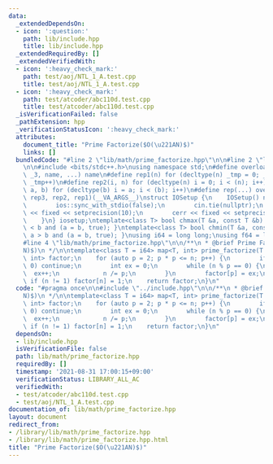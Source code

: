 ```yaml
---
data:
  _extendedDependsOn:
  - icon: ':question:'
    path: lib/include.hpp
    title: lib/include.hpp
  _extendedRequiredBy: []
  _extendedVerifiedWith:
  - icon: ':heavy_check_mark:'
    path: test/aoj/NTL_1_A.test.cpp
    title: test/aoj/NTL_1_A.test.cpp
  - icon: ':heavy_check_mark:'
    path: test/atcoder/abc110d.test.cpp
    title: test/atcoder/abc110d.test.cpp
  _isVerificationFailed: false
  _pathExtension: hpp
  _verificationStatusIcon: ':heavy_check_mark:'
  attributes:
    document_title: "Prime Factorize($O(\u221AN)$)"
    links: []
  bundledCode: "#line 2 \"lib/math/prime_factorize.hpp\"\n\n#line 2 \"lib/include.hpp\"\
    \n\n#include <bits/stdc++.h>\nusing namespace std;\n#define overload3(_1, _2,\
    \ _3, name, ...) name\n#define rep1(n) for (decltype(n) _tmp = 0; _tmp < (n);\
    \ _tmp++)\n#define rep2(i, n) for (decltype(n) i = 0; i < (n); i++)\n#define rep3(i,\
    \ a, b) for (decltype(b) i = a; i < (b); i++)\n#define rep(...) overload3(__VA_ARGS__,\
    \ rep3, rep2, rep1)(__VA_ARGS__)\nstruct IOSetup {\n    IOSetup() noexcept {\n\
    \        ios::sync_with_stdio(false);\n        cin.tie(nullptr);\n        cout\
    \ << fixed << setprecision(10);\n        cerr << fixed << setprecision(10);\n\
    \    }\n} iosetup;\ntemplate<class T> bool chmax(T &a, const T &b) { return a\
    \ < b and (a = b, true); }\ntemplate<class T> bool chmin(T &a, const T &b) { return\
    \ a > b and (a = b, true); }\nusing i64 = long long;\nusing f64 = long double;\n\
    #line 4 \"lib/math/prime_factorize.hpp\"\n\n/**\n * @brief Prime Factorize($O(\u221A\
    N)$)\n */\n\ntemplate<class T = i64> map<T, int> prime_factorize(T n) {\n    map<T,\
    \ int> factor;\n    for (auto p = 2; p * p <= n; p++) {\n        if (n % p !=\
    \ 0) continue;\n        int ex = 0;\n        while (n % p == 0) {\n          \
    \  ex++;\n            n /= p;\n        }\n        factor[p] = ex;\n    }\n   \
    \ if (n != 1) factor[n] = 1;\n    return factor;\n}\n"
  code: "#pragma once\n\n#include \"../include.hpp\"\n\n/**\n * @brief Prime Factorize($O(\u221A\
    N)$)\n */\n\ntemplate<class T = i64> map<T, int> prime_factorize(T n) {\n    map<T,\
    \ int> factor;\n    for (auto p = 2; p * p <= n; p++) {\n        if (n % p !=\
    \ 0) continue;\n        int ex = 0;\n        while (n % p == 0) {\n          \
    \  ex++;\n            n /= p;\n        }\n        factor[p] = ex;\n    }\n   \
    \ if (n != 1) factor[n] = 1;\n    return factor;\n}\n"
  dependsOn:
  - lib/include.hpp
  isVerificationFile: false
  path: lib/math/prime_factorize.hpp
  requiredBy: []
  timestamp: '2021-08-31 17:00:15+09:00'
  verificationStatus: LIBRARY_ALL_AC
  verifiedWith:
  - test/atcoder/abc110d.test.cpp
  - test/aoj/NTL_1_A.test.cpp
documentation_of: lib/math/prime_factorize.hpp
layout: document
redirect_from:
- /library/lib/math/prime_factorize.hpp
- /library/lib/math/prime_factorize.hpp.html
title: "Prime Factorize($O(\u221AN)$)"
---
```

